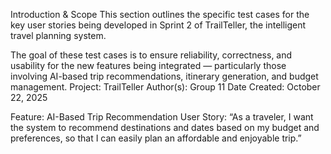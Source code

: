 Introduction & Scope
This section outlines the specific test cases for the key user stories being developed in Sprint 2 of TrailTeller, the intelligent travel planning system.

The goal of these test cases is to ensure reliability, correctness, and usability for the new features being integrated — particularly those involving AI-based trip recommendations, itinerary generation, and budget management.
Project: TrailTeller
Author(s): Group 11
Date Created: October 22, 2025

Feature: AI-Based Trip Recommendation
User Story:
“As a traveler, I want the system to recommend destinations and dates based on my budget and preferences, so that I can easily plan an affordable and enjoyable trip.”
